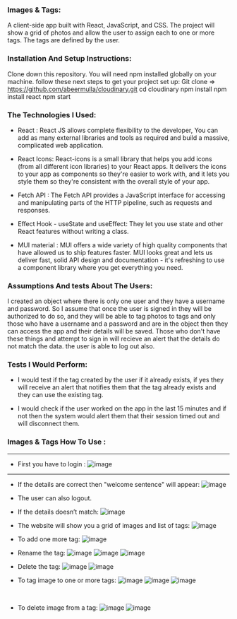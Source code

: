 ### Images & Tags:
A client-side app built with React, JavaScript, and CSS.
The project will show a grid of photos and allow the user to assign each to one or more tags. The tags are defined by the user. 

### Installation And Setup Instructions:
Clone down this repository. You will need npm installed globally on your machine.
follow these next steps to get your project set up: 
Git clone => https://github.com/abeermulla/cloudinary.git
cd cloudinary
npm install
npm install react 
npm start

### The Technologies I Used:
* React : React JS allows complete flexibility to the developer, You can add as many external libraries and tools as required and build a massive, complicated web application.

* React Icons: React-icons is a small library that helps you add icons (from all different icon libraries) to your React apps. It delivers the icons to your app as components so they're easier to work with, and it lets you style them so they're consistent with the overall style of your app.

* Fetch API : The Fetch API provides a JavaScript interface for accessing and manipulating parts of the HTTP pipeline, such as requests and responses.

* Effect Hook - useState and useEffect: They let you use state and other React features without writing a class.

* MUI material : 
MUI offers a wide variety of high quality components that have allowed us to ship features faster.
MUI looks great and lets us deliver fast, solid API design and documentation - it's refreshing to use a component library where you get everything you need.

### Assumptions And tests About The Users:
I created an object where there is only one user and they have a username and password. So I assume that once the user is signed in they will be authorized to do so, and they will be able to tag photos to tags and only those who have a username and a password and are in the object then they can access the app and their details will be saved. 
Those who don't have these things and attempt to sign in will recieve an alert that the details do not match the data.
the user is able to log out also.

### Tests I Would Perform:
* I would test if the tag created by the user if it already exists, if yes they will receive an alert that notifies them that the tag already exists and they can use the existing tag.

* I would check if the user worked on the app in the last 15 minutes and if not then the system would alert them that their session timed out and will disconnect them.


### Images & Tags How To Use :


-----------------------------------------------------------------------------------
* First you have to login :
![image](https://user-images.githubusercontent.com/97873678/172328850-ab651f6b-9f39-4a2b-b8f1-995a3fef9e05.png)






---------------------------------------------------------------------------------------

* If the details are correct then "welcome sentence" will appear:
![image](https://user-images.githubusercontent.com/97873678/172333683-e9316630-d783-4520-b4d9-5f32f0f07395.png)






* The user can also logout.


* If the details doesn’t match: 
![image](https://user-images.githubusercontent.com/97873678/172328960-3926cc48-69c4-4df7-9cd0-f146f92bf4dc.png)

  




* The website will show you a grid of images and list of tags:
 ![image](https://user-images.githubusercontent.com/97873678/172329011-892a7263-c1b2-494f-b3e4-aee7681e188e.png)



* To add one more tag:
![image](https://user-images.githubusercontent.com/97873678/172334358-d463f9cb-3221-44bb-b21f-fcfc9d83c593.png)






* Rename the tag:
![image](https://user-images.githubusercontent.com/97873678/172329136-f1091ee3-48b6-43e8-a911-14dda49cb48a.png)
![image](https://user-images.githubusercontent.com/97873678/172329167-769d9414-f901-4717-8707-b35ad78d9d88.png)
![image](https://user-images.githubusercontent.com/97873678/172329213-851041dc-3c65-4952-94fe-98f06325c393.png)






* Delete the tag:
![image](https://user-images.githubusercontent.com/97873678/172329377-a0698ed9-ffd8-4430-9a5c-732a55b92d3f.png)
![image](https://user-images.githubusercontent.com/97873678/172329456-571c0b67-51f9-490e-84a9-2de9c7bfa9c0.png)




* To tag image to one or more tags:
![image](https://user-images.githubusercontent.com/97873678/172329517-277d0fbe-4664-4971-b912-bccb7eeacc0a.png)
![image](https://user-images.githubusercontent.com/97873678/172329590-00428de8-e642-43ff-b570-6454b45ac873.png)
![image](https://user-images.githubusercontent.com/97873678/172329628-33e8a8ae-5d9e-4b27-8e24-a9b0ba23df9b.png)

 


* To delete image from a tag:
![image](https://user-images.githubusercontent.com/97873678/172329674-131fdcb9-c56f-487d-adc2-7ad4c5ddfdc6.png)
![image](https://user-images.githubusercontent.com/97873678/172329716-80133395-c4ef-48f0-8ae1-1ee7e462bb2a.png)

 
